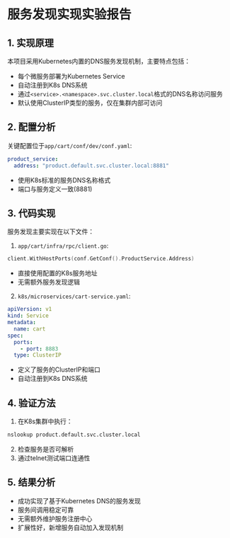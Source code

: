 # 服务发现实现实验报告

## 1. 实现原理
本项目采用Kubernetes内置的DNS服务发现机制，主要特点包括：
- 每个微服务部署为Kubernetes Service
- 自动注册到K8s DNS系统
- 通过`<service>.<namespace>.svc.cluster.local`格式的DNS名称访问服务
- 默认使用ClusterIP类型的服务，仅在集群内部可访问

## 2. 配置分析
关键配置位于`app/cart/conf/dev/conf.yaml`:
```yaml
product_service:
  address: "product.default.svc.cluster.local:8881"
```
- 使用K8s标准的服务DNS名称格式
- 端口与服务定义一致(8881)

## 3. 代码实现
服务发现主要实现在以下文件：

1. `app/cart/infra/rpc/client.go`:
```go
client.WithHostPorts(conf.GetConf().ProductService.Address)
```
- 直接使用配置的K8s服务地址
- 无需额外服务发现逻辑

2. `k8s/microservices/cart-service.yaml`:
```yaml
apiVersion: v1
kind: Service
metadata:
  name: cart
spec:
  ports:
    - port: 8883
  type: ClusterIP
```
- 定义了服务的ClusterIP和端口
- 自动注册到K8s DNS系统

## 4. 验证方法
1. 在K8s集群中执行：
```bash
nslookup product.default.svc.cluster.local
```
2. 检查服务是否可解析
3. 通过telnet测试端口连通性

## 5. 结果分析
- 成功实现了基于Kubernetes DNS的服务发现
- 服务间调用稳定可靠
- 无需额外维护服务注册中心
- 扩展性好，新增服务自动加入发现机制
